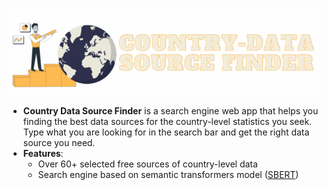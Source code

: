 ![](Country_source_finder_cropped.gif)

- **Country Data Source Finder** is a search engine web app that helps you finding the best data sources for the country-level statistics you seek. Type what you are looking for in the search bar and get the right data source you need.
- **Features**:
  - Over 60+ selected free sources of country-level data
  - Search engine based on semantic transformers model ([SBERT](https://www.sbert.net/))
